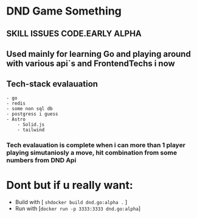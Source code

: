 # DND Game Something 
## SKILL ISSUES CODE.EARLY ALPHA
## Used mainly for learning Go and playing around with various api`s and FrontendTechs i now
## Tech-stack evalauation
    - go
    - redis
    - some non sql db
    - postgress i guess
    - Astro
        - Solid.js
        - tailwind

### Tech evalauation is complete when i can more than 1 player playing simutaniosly a move, hit combination from some numbers from DND Api

# Dont but if u really want:
- Build with [ ```shdocker build dnd.go:alpha .``` ]
- Run with [``` docker run -p 3333:3333 dnd.go:alpha ```]